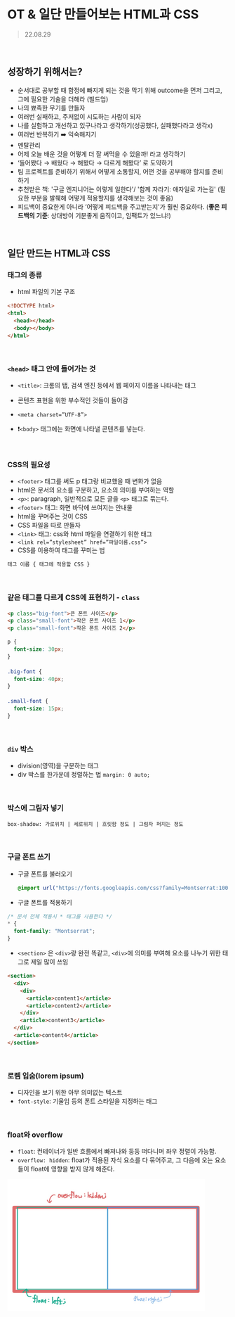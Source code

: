 # OT & 일단 만들어보는 HTML과 CSS

> 22.08.29

<br>

## 성장하기 위해서는?

- 순서대로 공부할 때 함정에 빠지게 되는 것을 막기 위해 outcome을 먼저 그리고, 그에 필요한 기술을 더해라 (빌드업)
- 나의 뾰족한 무기를 만들자
- 여러번 실패하고, 주저없이 시도하는 사람이 되자
- 나를 실험하고 개선하고 있구나라고 생각하기(성공했다, 실패했다라고 생각x)
- 여러번 반복하기 ➡️ 익숙해지기
- 멘탈관리
- 어제 오늘 배운 것을 어떻게 더 잘 써먹을 수 있을까! 라고 생각하기
- ‘들어봤다 → 배웠다 → 해봤다 → 다르게 해봤다’ 로 도약하기
- 팀 프로젝트를 준비하기 위해서 어떻게 소통할지, 어떤 것을 공부해야 할지를 준비하기
- 추천받은 책: '구글 엔지니어는 이렇게 일한다'/ '함께 자라기: 애자일로 가는길'
  (필요한 부분을 발췌해 어떻게 적용할지를 생각해보는 것이 좋음)
- 피드백이 중요한게 아니라 ‘어떻게 피드백을 주고받는지'가 훨씬 중요하다. (**좋은 피드백의 기준**: 상대방이 기분좋게 움직이고, 임팩트가 있느냐!)

<br>

## 일단 만드는 HTML과 CSS

### 태그의 종류

- html 파일의 기본 구조

```html
<!DOCTYPE html>
<html>
  <head></head>
  <body></body>
</html>
```

<br>

### `<head>` 태그 안에 들어가는 것

- `<title>`: 크롬의 탭, 검색 엔진 등에서 웹 페이지 이름을 나타내는 태그

- 콘텐츠 표현을 위한 부수적인 것들이 들어감
- `<meta charset=”UTF-8”>`
- ❗️`<body>` 태그에는 화면에 나타낼 콘텐츠를 넣는다.

<br>

### CSS의 필요성

- `<footer>` 태그를 써도 p 태그랑 비교했을 때 변화가 없음
- html은 문서의 요소를 구분하고, 요소의 의미를 부여하는 역할
- `<p>`: paragraph, 일반적으로 모든 글을 `<p>` 태그로 묶는다.
- `<footer>` 태그: 화면 바닥에 쓰여지는 안내물
- html을 꾸며주는 것이 CSS
- CSS 파일을 따로 만들자
- `<link>` 태그: css와 html 파일을 연결하기 위한 태그
- `<link rel=”stylesheet” href=”파일이름.css”>`
- CSS를 이용하여 태그를 꾸미는 법

```CSS
태그 이름 { 태그에 적용할 CSS }
```

<br>

### 같은 태그를 다르게 CSS에 표현하기 - `class`

```html
<p class="big-font">큰 폰트 사이즈</p>
<p class="small-font">작은 폰트 사이즈 1</p>
<p class="small-font">작은 폰트 사이즈 2</p>
```

```css
p {
  font-size: 30px;
}

.big-font {
  font-size: 40px;
}

.small-font {
  font-size: 15px;
}
```

<br>

### `div` 박스

- division(영역)을 구분하는 태그
- div 박스를 한가운데 정렬하는 법
  `margin: 0 auto;`

<br>

### 박스에 그림자 넣기

`box-shadow: 가로위치 | 세로위치 | 흐릿함 정도 | 그림자 퍼지는 정도`

<br>

### 구글 폰트 쓰기

- 구글 폰트를 불러오기
  ```css
  @import url("https://fonts.googleapis.com/css?family=Montserrat:100,200,300,400,500,600,700,800&display=swap");
  ```
- 구글 폰트를 적용하기

```css
/* 문서 전체 적용시 * 태그를 사용한다 */
* {
  font-family: "Montserrat";
}
```

- `<section>` 은 `<div>`랑 완전 똑같고, `<div>`에 의미를 부여해 요소를 나누기 위한 태그로 제일 많이 쓰임

```html
<section>
  <div>
    <div>
      <article>content1</article>
      <article>content2</article>
    </div>
    <article>content3</article>
  </div>
  <article>content4</article>
</section>
```

<br>

### 로렘 입숨(lorem ipsum)

- 디자인을 보기 위한 아무 의미없는 텍스트
- `font-style`: 기울임 등의 폰트 스타일을 지정하는 태그

<br>

### float와 overflow

- `float`: 컨테이너가 일반 흐름에서 빠져나와 둥둥 떠다니며 좌우 정렬이 가능함.
- `overflow: hidden`: float가 적용된 자식 요소를 다 묶어주고, 그 다음에 오는 요소들이 float에 영향을 받지 않게 해준다.

<img src="../img/DAY1_01.jpeg" width="450px" height="300px" title="px(픽셀) 크기 설정" alt="RubberDuck"></img><br/>
